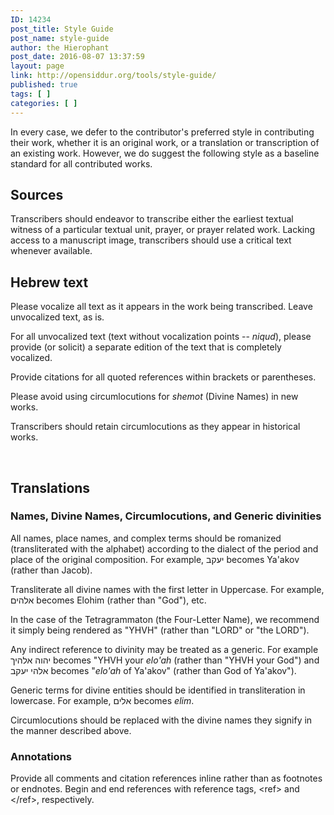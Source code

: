 ```yaml
---
ID: 14234
post_title: Style Guide
post_name: style-guide
author: the Hierophant
post_date: 2016-08-07 13:37:59
layout: page
link: http://opensiddur.org/tools/style-guide/
published: true
tags: [ ]
categories: [ ]
---
```

In every case, we defer to the contributor's preferred style in contributing their work, whether it is an original work, or a translation or transcription of an existing work. However, we do suggest the following style as a baseline standard for all contributed works.
<h2>Sources</h2>
Transcribers should endeavor to transcribe either the earliest textual witness of a particular textual unit, prayer, or prayer related work. Lacking access to a manuscript image, transcribers should use a critical text whenever available.
<h2>Hebrew text</h2>
Please vocalize all text as it appears in the work being transcribed. Leave unvocalized text, as is.

For all unvocalized text (text without vocalization points -- <em>niqud</em>), please provide (or solicit) a separate edition of the text that is completely vocalized.

Provide citations for all quoted references within brackets or parentheses.

Please avoid using circumlocutions for <em>shemot </em>(Divine Names) in new works.

Transcribers should retain circumlocutions as they appear in historical works.

&nbsp;
<h2>Translations</h2>
<h3>Names, Divine Names, Circumlocutions, and Generic divinities</h3>
All names, place names, and complex terms should be romanized (transliterated with the alphabet) according to the dialect of the period and place of the original composition. For example, יעקב becomes Ya'akov (rather than Jacob).

Transliterate all divine names with the first letter in Uppercase. For example, אלהים becomes Elohim (rather than "God"), etc.

In the case of the Tetragrammaton (the Four-Letter Name), we recommend it simply being rendered as "YHVH" (rather than "LORD" or "the LORD").

Any indirect reference to divinity may be treated as a generic. For example יהוה אלהיך becomes "YHVH your <em>elo'ah</em> (rather than "YHVH your God") and  אלהי יעקב becomes "<em>elo'ah</em> of Ya'akov" (rather than God of Ya'akov").

Generic terms for divine entities should be identified in transliteration in lowercase. For example, אלים becomes <em>elim</em>.

Circumlocutions should be replaced with the divine names they signify in the manner described above.
<h3>Annotations</h3>
Provide all comments and citation references inline rather than as footnotes or endnotes. Begin and end references with reference tags, &lt;ref&gt; and &lt;/ref&gt;, respectively.